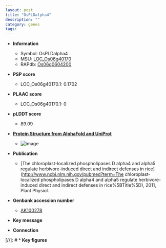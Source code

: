 ```yaml
---
layout: post
title: "OsPLDalpha4"
description: ""
category: genes
tags: 
---
```


* **Information**  
    + Symbol: OsPLDalpha4  
    + MSU: [LOC_Os06g40170](http://rice.plantbiology.msu.edu/cgi-bin/ORF_infopage.cgi?orf=LOC_Os06g40170)  
    + RAPdb: [Os06g0604200](http://rapdb.dna.affrc.go.jp/viewer/gbrowse_details/irgsp1?name=Os06g0604200)  

* **PSP score**  
    + LOC_Os06g40170.1: 0.1702 

* **PLAAC score**  
    + LOC_Os06g40170.1: 0 

* **pLDDT score**
    + 89.09

* **[Protein Structure from AlphaFold and UniProt](https://www.uniprot.org/uniprotkb/Q69X22/entry#structure)**
    + ![image](https://ricepsp.github.io/images/Q6/AF-Q69X22-F1.png)

* **Publication**  
    + [The chloroplast-localized phospholipases D alpha4 and alpha5 regulate herbivore-induced direct and indirect defenses in rice](http://www.ncbi.nlm.nih.gov/pubmed?term=The chloroplast-localized phospholipases D alpha4 and alpha5 regulate herbivore-induced direct and indirect defenses in rice%5BTitle%5D), 2011, Plant Physiol.

* **Genbank accession number**  
    + [AK100278](http://www.ncbi.nlm.nih.gov/nuccore/AK100278)

* **Key message**  

* **Connection**  

[//]: # * **Key figures**  


